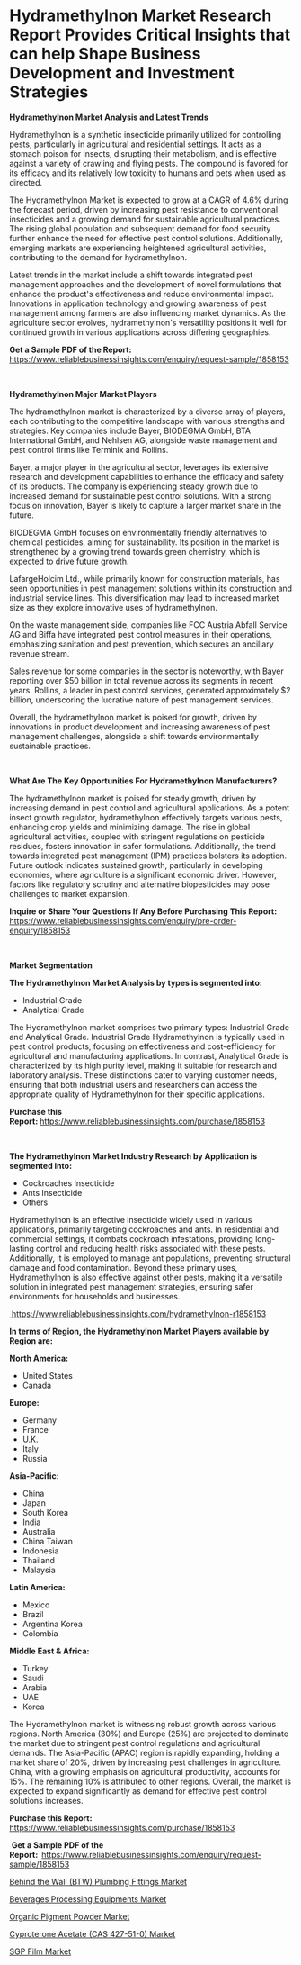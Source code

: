 <p><h1>Hydramethylnon Market Research Report Provides Critical Insights that can help Shape Business Development and Investment Strategies</h1></p><p><strong>Hydramethylnon Market Analysis and Latest Trends</strong></p>
<p><p>Hydramethylnon is a synthetic insecticide primarily utilized for controlling pests, particularly in agricultural and residential settings. It acts as a stomach poison for insects, disrupting their metabolism, and is effective against a variety of crawling and flying pests. The compound is favored for its efficacy and its relatively low toxicity to humans and pets when used as directed.</p><p>The Hydramethylnon Market is expected to grow at a CAGR of 4.6% during the forecast period, driven by increasing pest resistance to conventional insecticides and a growing demand for sustainable agricultural practices. The rising global population and subsequent demand for food security further enhance the need for effective pest control solutions. Additionally, emerging markets are experiencing heightened agricultural activities, contributing to the demand for hydramethylnon.</p><p>Latest trends in the market include a shift towards integrated pest management approaches and the development of novel formulations that enhance the product's effectiveness and reduce environmental impact. Innovations in application technology and growing awareness of pest management among farmers are also influencing market dynamics. As the agriculture sector evolves, hydramethylnon's versatility positions it well for continued growth in various applications across differing geographies.</p></p>
<p><strong>Get a Sample PDF of the Report:&nbsp;</strong> <a href="https://www.reliablebusinessinsights.com/enquiry/request-sample/1858153?utm_campaign=2201&utm_medium=2&utm_source=Github&utm_content=ia&utm_term=30012025&utm_id=hydramethylnon">https://www.reliablebusinessinsights.com/enquiry/request-sample/1858153</a></p>
<p>&nbsp;</p>
<p><strong>Hydramethylnon Major Market Players</strong></p>
<p><p>The hydramethylnon market is characterized by a diverse array of players, each contributing to the competitive landscape with various strengths and strategies. Key companies include Bayer, BIODEGMA GmbH, BTA International GmbH, and Nehlsen AG, alongside waste management and pest control firms like Terminix and Rollins. </p><p>Bayer, a major player in the agricultural sector, leverages its extensive research and development capabilities to enhance the efficacy and safety of its products. The company is experiencing steady growth due to increased demand for sustainable pest control solutions. With a strong focus on innovation, Bayer is likely to capture a larger market share in the future.</p><p>BIODEGMA GmbH focuses on environmentally friendly alternatives to chemical pesticides, aiming for sustainability. Its position in the market is strengthened by a growing trend towards green chemistry, which is expected to drive future growth.</p><p>LafargeHolcim Ltd., while primarily known for construction materials, has seen opportunities in pest management solutions within its construction and industrial service lines. This diversification may lead to increased market size as they explore innovative uses of hydramethylnon.</p><p>On the waste management side, companies like FCC Austria Abfall Service AG and Biffa have integrated pest control measures in their operations, emphasizing sanitation and pest prevention, which secures an ancillary revenue stream.</p><p>Sales revenue for some companies in the sector is noteworthy, with Bayer reporting over $50 billion in total revenue across its segments in recent years. Rollins, a leader in pest control services, generated approximately $2 billion, underscoring the lucrative nature of pest management services.</p><p>Overall, the hydramethylnon market is poised for growth, driven by innovations in product development and increasing awareness of pest management challenges, alongside a shift towards environmentally sustainable practices.</p></p>
<p>&nbsp;</p>
<p><strong>What Are The Key Opportunities For Hydramethylnon Manufacturers?</strong></p>
<p><p>The hydramethylnon market is poised for steady growth, driven by increasing demand in pest control and agricultural applications. As a potent insect growth regulator, hydramethylnon effectively targets various pests, enhancing crop yields and minimizing damage. The rise in global agricultural activities, coupled with stringent regulations on pesticide residues, fosters innovation in safer formulations. Additionally, the trend towards integrated pest management (IPM) practices bolsters its adoption. Future outlook indicates sustained growth, particularly in developing economies, where agriculture is a significant economic driver. However, factors like regulatory scrutiny and alternative biopesticides may pose challenges to market expansion.</p></p>
<p><strong>Inquire or Share Your Questions If Any Before Purchasing This Report:</strong> <a href="https://www.reliablebusinessinsights.com/enquiry/pre-order-enquiry/1858153?utm_campaign=2201&utm_medium=2&utm_source=Github&utm_content=ia&utm_term=30012025&utm_id=hydramethylnon">https://www.reliablebusinessinsights.com/enquiry/pre-order-enquiry/1858153</a></p>
<p>&nbsp;</p>
<p><strong>Market Segmentation</strong></p>
<p><strong>The Hydramethylnon Market Analysis by types is segmented into:</strong></p>
<p><ul><li>Industrial Grade</li><li>Analytical Grade</li></ul></p>
<p><p>The Hydramethylnon market comprises two primary types: Industrial Grade and Analytical Grade. Industrial Grade Hydramethylnon is typically used in pest control products, focusing on effectiveness and cost-efficiency for agricultural and manufacturing applications. In contrast, Analytical Grade is characterized by its high purity level, making it suitable for research and laboratory analysis. These distinctions cater to varying customer needs, ensuring that both industrial users and researchers can access the appropriate quality of Hydramethylnon for their specific applications.</p></p>
<p><strong>Purchase this Report:&nbsp;</strong><a href="https://www.reliablebusinessinsights.com/purchase/1858153?utm_campaign=2201&utm_medium=2&utm_source=Github&utm_content=ia&utm_term=30012025&utm_id=hydramethylnon">https://www.reliablebusinessinsights.com/purchase/1858153</a></p>
<p>&nbsp;</p>
<p><strong>The Hydramethylnon Market Industry Research by Application is segmented into:</strong></p>
<p><ul><li>Cockroaches Insecticide</li><li>Ants Insecticide</li><li>Others</li></ul></p>
<p><p>Hydramethylnon is an effective insecticide widely used in various applications, primarily targeting cockroaches and ants. In residential and commercial settings, it combats cockroach infestations, providing long-lasting control and reducing health risks associated with these pests. Additionally, it is employed to manage ant populations, preventing structural damage and food contamination. Beyond these primary uses, Hydramethylnon is also effective against other pests, making it a versatile solution in integrated pest management strategies, ensuring safer environments for households and businesses.</p></p>
<p><a href="https://www.reliablebusinessinsights.com/hydramethylnon-r1858153?utm_campaign=2201&utm_medium=2&utm_source=Github&utm_content=ia&utm_term=30012025&utm_id=hydramethylnon">&nbsp;https://www.reliablebusinessinsights.com/hydramethylnon-r1858153</a></p>
<p><strong>In terms of Region, the Hydramethylnon Market Players available by Region are:</strong></p>
<p>
    <p> <strong> North America: </strong>
        <ul>
            <li>United States</li>
            <li>Canada</li>
        </ul>
        </p> 
    <p> <strong> Europe: </strong>
        <ul>
            <li>Germany</li>
            <li>France</li>
            <li>U.K.</li>
            <li>Italy</li>
            <li>Russia</li>
        </ul>
        </p> 
    <p> <strong> Asia-Pacific: </strong>
        <ul>
            <li>China</li>
            <li>Japan</li>
            <li>South Korea</li>
            <li>India</li>
            <li>Australia</li>
            <li>China Taiwan</li>
            <li>Indonesia</li>
            <li>Thailand</li>
            <li>Malaysia</li>
        </ul>
        </p> 
    <p> <strong> Latin America: </strong>
        <ul>
            <li>Mexico</li>
            <li>Brazil</li>
            <li>Argentina Korea</li>
            <li>Colombia</li>
        </ul>
        </p> 
    <p> <strong> Middle East & Africa: </strong>
        <ul>
            <li>Turkey</li>
            <li>Saudi</li>
            <li>Arabia</li>
            <li>UAE</li>
            <li>Korea</li>
        </ul>
    </p>
    </p>
<p><p>The Hydramethylnon market is witnessing robust growth across various regions. North America (30%) and Europe (25%) are projected to dominate the market due to stringent pest control regulations and agricultural demands. The Asia-Pacific (APAC) region is rapidly expanding, holding a market share of 20%, driven by increasing pest challenges in agriculture. China, with a growing emphasis on agricultural productivity, accounts for 15%. The remaining 10% is attributed to other regions. Overall, the market is expected to expand significantly as demand for effective pest control solutions increases.</p></p>
<p><strong>Purchase this Report: </strong><a href="https://www.reliablebusinessinsights.com/purchase/1858153?utm_campaign=2201&utm_medium=2&utm_source=Github&utm_content=ia&utm_term=30012025&utm_id=hydramethylnon">https://www.reliablebusinessinsights.com/purchase/1858153</a></p>
<p>&nbsp;<strong>Get a Sample PDF of the Report:&nbsp;&nbsp;</strong><a href="https://www.reliablebusinessinsights.com/enquiry/request-sample/1858153?utm_campaign=2201&utm_medium=2&utm_source=Github&utm_content=ia&utm_term=30012025&utm_id=hydramethylnon">https://www.reliablebusinessinsights.com/enquiry/request-sample/1858153</a></p>
<p><strong></strong></p>
<p><p><a href="https://www.linkedin.com/pulse/market-study-on104-cagr-forecast-from-2025-2032-offeringsignificant-oqdte?utm_campaign=2201&utm_medium=2&utm_source=Github&utm_content=ia&utm_term=30012025&utm_id=hydramethylnon">Behind the Wall (BTW) Plumbing Fittings Market</a></p><p><a href="https://www.linkedin.com/pulse/beverages-processing-equipments-market-report-based-its-zpple?utm_campaign=2201&utm_medium=2&utm_source=Github&utm_content=ia&utm_term=30012025&utm_id=hydramethylnon">Beverages Processing Equipments Market</a></p><p><a href="https://github.com/rosamariarocque98/Market-Research-Report-List-1/blob/main/organic-pigment-powder-market.md?utm_campaign=2201&utm_medium=2&utm_source=Github&utm_content=ia&utm_term=30012025&utm_id=hydramethylnon">Organic Pigment Powder Market</a></p><p><a href="https://www.linkedin.com/pulse/growth-forecast-cyproterone-acetate-cas-427-51-0-market-3bbjc?utm_campaign=2201&utm_medium=2&utm_source=Github&utm_content=ia&utm_term=30012025&utm_id=hydramethylnon">Cyproterone Acetate (CAS 427-51-0) Market</a></p><p><a href="https://github.com/MariaWashington76/Market-Research-Report-List-1/blob/main/sgp-film-market.md?utm_campaign=2201&utm_medium=2&utm_source=Github&utm_content=ia&utm_term=30012025&utm_id=hydramethylnon">SGP Film Market</a></p></p>
